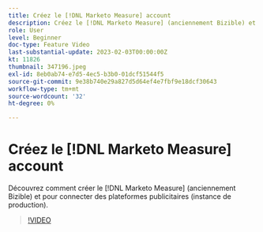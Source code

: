 ```yaml
---
title: Créez le [!DNL Marketo Measure] account
description: Créez le [!DNL Marketo Measure] (anciennement Bizible) et connectez les plateformes publicitaires (instance de production).
role: User
level: Beginner
doc-type: Feature Video
last-substantial-update: 2023-02-03T00:00:00Z
kt: 11826
thumbnail: 347196.jpeg
exl-id: 8eb0ab74-e7d5-4ec5-b3b0-01dcf51544f5
source-git-commit: 9e38b740e29a827d5d64ef4e7fbf9e18dcf30643
workflow-type: tm+mt
source-wordcount: '32'
ht-degree: 0%

---
```


# Créez le [!DNL Marketo Measure] account

Découvrez comment créer le [!DNL Marketo Measure] (anciennement Bizible) et pour connecter des plateformes publicitaires (instance de production).

>[!VIDEO](https://video.tv.adobe.com/v/347196/?quality=12&learn=on)
